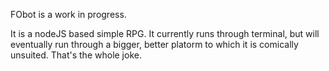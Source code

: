 FObot is a work in progress.

It is a nodeJS based simple RPG. It currently runs through terminal, but will eventually run through a bigger, better platorm to which it is comically unsuited. That's the whole joke.